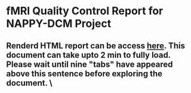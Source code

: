 # fMRI Quality Control Report for NAPPY-DCM Project

## Renderd HTML report can be access [here](https://www.dl.dropboxusercontent.com/s/dn4yz1c94bl7vj8/report_git.html?dl=0). This document can take upto 2 min to fully load. **Please wait** until nine "tabs" have appeared above this sentence before exploring the document. \
